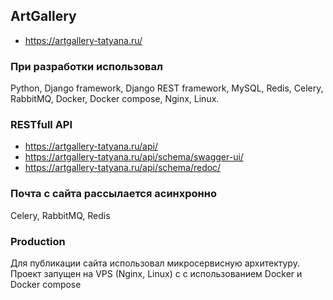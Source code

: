 ## ArtGallery
* https://artgallery-tatyana.ru/

### При разработки использовал
Python, Django framework, Django REST framework, MySQL, Redis, Celery, RabbitMQ, Docker, Docker compose, Nginx, Linux. 

### RESTfull API
* https://artgallery-tatyana.ru/api/
* https://artgallery-tatyana.ru/api/schema/swagger-ui/
* https://artgallery-tatyana.ru/api/schema/redoc/

### Почта с сайта рассылается асинхронно
Celery, RabbitMQ, Redis

### Production
Для публикации сайта использовал микросервисную архитектуру. Проект запущен на VPS (Nginx, Linux) c с использованием Docker и Docker compose
